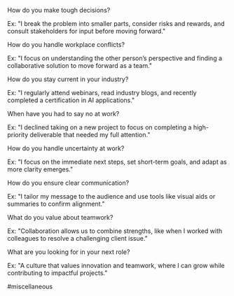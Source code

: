 How do you make tough decisions?

Ex: "I break the problem into smaller parts, consider risks and rewards, and consult stakeholders for input before moving forward."

How do you handle workplace conflicts?

Ex: "I focus on understanding the other person’s perspective and finding a collaborative solution to move forward as a team."


How do you stay current in your industry?

Ex: "I regularly attend webinars, read industry blogs, and recently completed a certification in AI applications."


When have you had to say no at work?

Ex: "I declined taking on a new project to focus on completing a high-priority deliverable that needed my full attention."


How do you handle uncertainty at work?

Ex: "I focus on the immediate next steps, set short-term goals, and adapt as more clarity emerges."


How do you ensure clear communication?

Ex: "I tailor my message to the audience and use tools like visual aids or summaries to confirm alignment."


What do you value about teamwork?

Ex: "Collaboration allows us to combine strengths, like when I worked with colleagues to resolve a challenging client issue."


What are you looking for in your next role?

Ex: "A culture that values innovation and teamwork, where I can grow while contributing to impactful projects."

#miscellaneous 